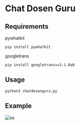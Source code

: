 # Chat Dosen Guru

## Requirements
pywhatkit

```pip install pywhatkit```

googletrans

```pip install googletrans==3.1.0a0```

## Usage
```python3 chatdosenguru.py```

## Example
![ex](chat-dosen-guru/ex.png)
